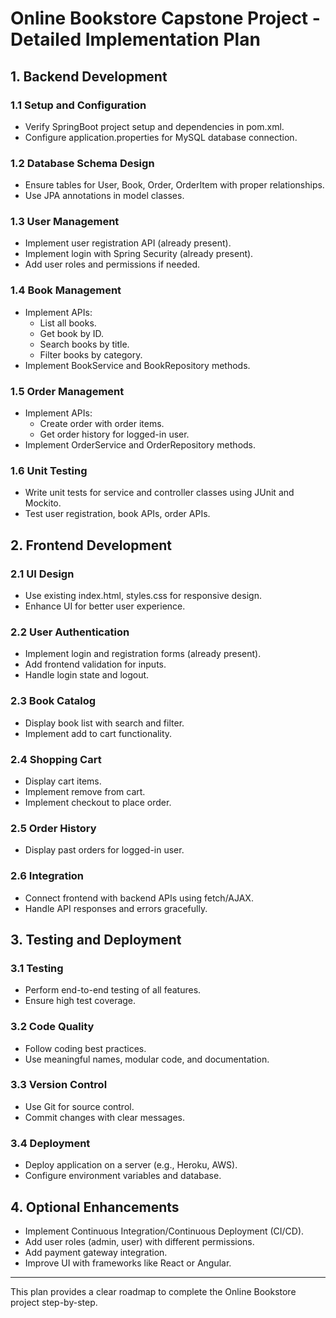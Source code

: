 # Online Bookstore Capstone Project - Detailed Implementation Plan

## 1. Backend Development

### 1.1 Setup and Configuration
- Verify SpringBoot project setup and dependencies in pom.xml.
- Configure application.properties for MySQL database connection.

### 1.2 Database Schema Design
- Ensure tables for User, Book, Order, OrderItem with proper relationships.
- Use JPA annotations in model classes.

### 1.3 User Management
- Implement user registration API (already present).
- Implement login with Spring Security (already present).
- Add user roles and permissions if needed.

### 1.4 Book Management
- Implement APIs:
  - List all books.
  - Get book by ID.
  - Search books by title.
  - Filter books by category.
- Implement BookService and BookRepository methods.

### 1.5 Order Management
- Implement APIs:
  - Create order with order items.
  - Get order history for logged-in user.
- Implement OrderService and OrderRepository methods.

### 1.6 Unit Testing
- Write unit tests for service and controller classes using JUnit and Mockito.
- Test user registration, book APIs, order APIs.

## 2. Frontend Development

### 2.1 UI Design
- Use existing index.html, styles.css for responsive design.
- Enhance UI for better user experience.

### 2.2 User Authentication
- Implement login and registration forms (already present).
- Add frontend validation for inputs.
- Handle login state and logout.

### 2.3 Book Catalog
- Display book list with search and filter.
- Implement add to cart functionality.

### 2.4 Shopping Cart
- Display cart items.
- Implement remove from cart.
- Implement checkout to place order.

### 2.5 Order History
- Display past orders for logged-in user.

### 2.6 Integration
- Connect frontend with backend APIs using fetch/AJAX.
- Handle API responses and errors gracefully.

## 3. Testing and Deployment

### 3.1 Testing
- Perform end-to-end testing of all features.
- Ensure high test coverage.

### 3.2 Code Quality
- Follow coding best practices.
- Use meaningful names, modular code, and documentation.

### 3.3 Version Control
- Use Git for source control.
- Commit changes with clear messages.

### 3.4 Deployment
- Deploy application on a server (e.g., Heroku, AWS).
- Configure environment variables and database.

## 4. Optional Enhancements

- Implement Continuous Integration/Continuous Deployment (CI/CD).
- Add user roles (admin, user) with different permissions.
- Add payment gateway integration.
- Improve UI with frameworks like React or Angular.

---

This plan provides a clear roadmap to complete the Online Bookstore project step-by-step.
